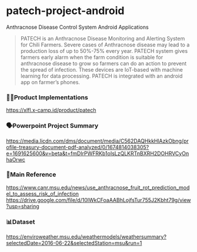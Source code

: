 # patech-project-android
Anthracnose Disease Control System Android Applications

> PATECH is an Anthracnose Disease Monitoring and Alerting System for Chili Farmers. Severe cases of Anthracnose disease may lead to a production loss of up to 50%-75% every year. PATECH system gives farmers early alarm when the farm condition is suitable for anthracnose disease to grow so farmers can do an action to prevent the spread of infection. These devices are IoT-based with machine learning for data processing. PATECH is integrated with an android app on farmer’s phones.

### 👩‍💻Product Implementations
https://xlfl.x-camp.id/product/patech

### 🗣️Powerpoint Project Summary
https://media.licdn.com/dms/document/media/C562DAQHkkHlAzkObng/profile-treasury-document-pdf-analyzed/0/1674814038305?e=1691625600&v=beta&t=fmDIrPWFRKb1oIsLzQLKRTnBXRH2DOHRVCyOnhaOrwc

### 📘Main Reference
https://www.canr.msu.edu/news/use_anthracnose_fruit_rot_prediction_model_to_assess_risk_of_infection
https://drive.google.com/file/d/10lWkCFoaAABhLojfsTur755J2Kbht79g/view?usp=sharing

### 📊Dataset
https://enviroweather.msu.edu/weathermodels/weathersummary?selectedDate=2016-06-22&selectedStation=msu&run=1
